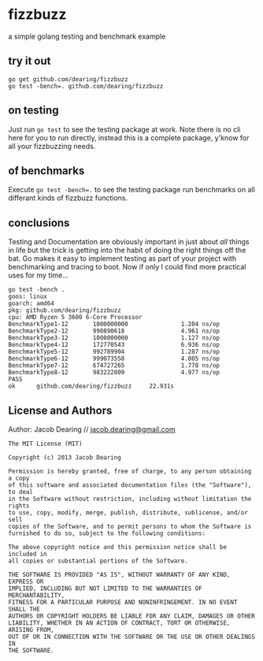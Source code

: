 fizzbuzz 
========
a simple golang testing and benchmark example

try it out
----------
```
go get github.com/dearing/fizzbuzz
go test -bench=. github.com/dearing/fizzbuzz
```

on testing
----------

Just run `go test` to see the testing package at work.  Note there is no cli here for you to run directly, instead this is a complete package, y'know for all your fizzbuzzing needs.

of benchmarks
-------------
Execute `go test -bench=.` to see the testing package run benchmarks on all differant kinds of fizzbuzz functions.

conclusions
-----------
Testing and Documentation are obviously important in just about *all* things in life but the trick is getting into the habit of doing the right things off the bat.  Go makes it easy to implement testing as part of your project with benchmarking and tracing to boot.  Now if only I could find more practical uses for my time...

```
go test -bench .
goos: linux
goarch: amd64
pkg: github.com/dearing/fizzbuzz
cpu: AMD Ryzen 5 3600 6-Core Processor
BenchmarkType1-12       1000000000               1.204 ns/op
BenchmarkType2-12       990890618                4.961 ns/op
BenchmarkType3-12       1000000000               1.127 ns/op
BenchmarkType4-12       172770543                6.936 ns/op
BenchmarkType5-12       992789904                1.287 ns/op
BenchmarkType6-12       999073558                4.805 ns/op
BenchmarkType7-12       674727265                1.778 ns/op
BenchmarkType8-12       983222809                4.977 ns/op
PASS
ok      github.com/dearing/fizzbuzz     22.931s
```

License and Authors
-------------------
Author: Jacob Dearing // jacob.dearing@gmail.com

```
The MIT License (MIT)

Copyright (c) 2013 Jacob Dearing

Permission is hereby granted, free of charge, to any person obtaining a copy
of this software and associated documentation files (the "Software"), to deal
in the Software without restriction, including without limitation the rights
to use, copy, modify, merge, publish, distribute, sublicense, and/or sell
copies of the Software, and to permit persons to whom the Software is
furnished to do so, subject to the following conditions:

The above copyright notice and this permission notice shall be included in
all copies or substantial portions of the Software.

THE SOFTWARE IS PROVIDED "AS IS", WITHOUT WARRANTY OF ANY KIND, EXPRESS OR
IMPLIED, INCLUDING BUT NOT LIMITED TO THE WARRANTIES OF MERCHANTABILITY,
FITNESS FOR A PARTICULAR PURPOSE AND NONINFRINGEMENT. IN NO EVENT SHALL THE
AUTHORS OR COPYRIGHT HOLDERS BE LIABLE FOR ANY CLAIM, DAMAGES OR OTHER
LIABILITY, WHETHER IN AN ACTION OF CONTRACT, TORT OR OTHERWISE, ARISING FROM,
OUT OF OR IN CONNECTION WITH THE SOFTWARE OR THE USE OR OTHER DEALINGS IN
THE SOFTWARE.
```
